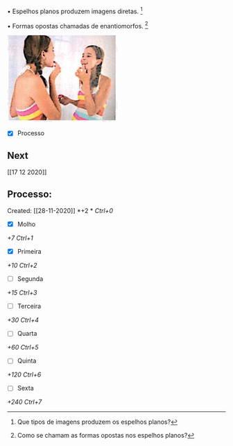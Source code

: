 • Espelhos planos produzem imagens diretas. [^1]

[^1]: Que tipos de imagens produzem os espelhos planos?

• Formas opostas chamadas de enantiomorfos. [^2]

[^2]: Como se chamam as formas opostas nos espelhos planos?

![](Imagens/paste-8963596746753.jpg)

- [x] Processo 

## Next
[[17 12 2020]]
## Processo:
Created: [[28-11-2020]]
*+2 *  *Ctrl+0*
- [x] Molho  

*+7*  *Ctrl+1*

- [x] Primeira 

*+10*  *Ctrl+2*

- [ ] Segunda

*+15*  *Ctrl+3*

- [ ] Terceira 

*+30*  *Ctrl+4*

- [ ] Quarta 

*+60*  *Ctrl+5*

- [ ] Quinta 

*+120*  *Ctrl+6*

- [ ] Sexta 

*+240*  *Ctrl+7*
